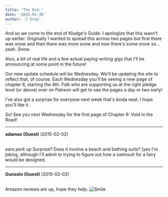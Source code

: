 ```yaml
---
title: 'The End.'
date: '2015-01-30'
author: 'J Gray'
---
```


<p>And so we come to the end of Kludge's Guide. I apologize that this wasn't up earlier. Originally I wanted to spread this across two pages but first there was snow and then there was more snow and now there's some snow so... yeah. Snow.</p><p>Also, a bit of real life and a few actual paying writing gigs that I'll be announcing at some point in the future!</p><p>Our new update schedule will be Wednesday. We'll be updating the site to reflect that, of course. Each Wednesday you'll be seeing a new page of chapter 6, starting the 4th. Folk who are supporting us at the right pledge level (or above) over on Patreon will get to see the pages a day or two early!</p><p>I've also got a surprise for everyone next week that's kinda neat. I hope you'll like it.</p><p>So! See you next Wednesday for the first page of Chapter 6: Void in the Road!</p>

---
**adamas (Guest)** (2015-02-02)

<br> *ears perk up* Surprise? Does it involve a beach and bathing suits? (yes I'm joking, although I'll admit to trying to figure out how a swimsuit for a fairy would be designed.<br>

---
**Gunsolo (Guest)** (2015-02-02)

<br> Amazon reviews are up, hope they help. <img src="//smilies/smile.gif" alt="Smile" border="0"><br>

